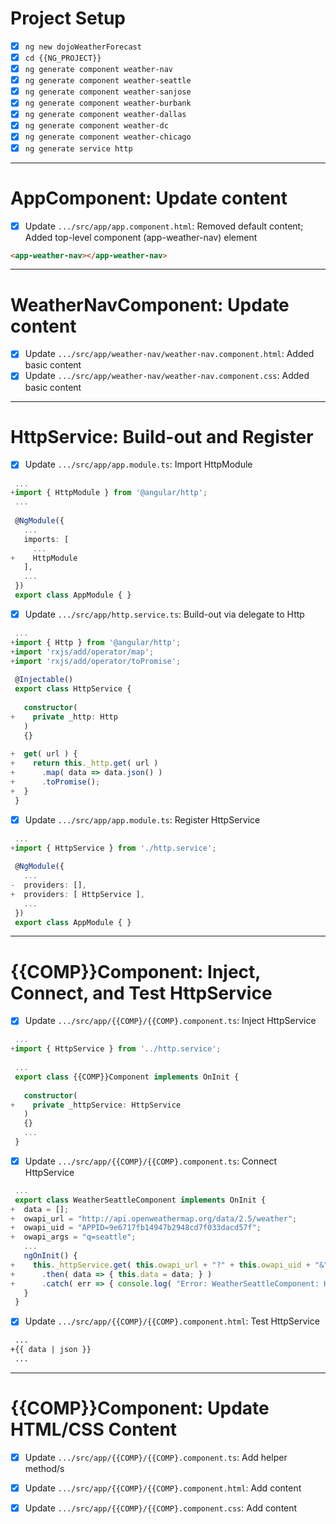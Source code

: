 # Project Setup

- [x] `ng new dojoWeatherForecast`
- [x] `cd {{NG_PROJECT}}`
- [x] `ng generate component weather-nav`
- [x] `ng generate component weather-seattle`
- [x] `ng generate component weather-sanjose`
- [x] `ng generate component weather-burbank`
- [x] `ng generate component weather-dallas`
- [x] `ng generate component weather-dc`
- [x] `ng generate component weather-chicago`
- [x] `ng generate service http`

---
# AppComponent: Update content

- [x] Update `.../src/app/app.component.html`: Removed default content; Added top-level component (app-weather-nav) element
```HTML
<app-weather-nav></app-weather-nav>
```
---
# WeatherNavComponent: Update content

- [x] Update `.../src/app/weather-nav/weather-nav.component.html`: Added basic content
- [x] Update `.../src/app/weather-nav/weather-nav.component.css`: Added basic content

---
# HttpService: Build-out and Register

- [x] Update `.../src/app/app.module.ts`: Import HttpModule
```typescript
 ...
+import { HttpModule } from '@angular/http';
 ...
 
 @NgModule({
   ...
   imports: [
     ...
+    HttpModule
   ],
   ...
 })
 export class AppModule { }
```

- [x] Update `.../src/app/http.service.ts`: Build-out via delegate to Http
```typescript
 ...
+import { Http } from '@angular/http';
+import 'rxjs/add/operator/map';
+import 'rxjs/add/operator/toPromise';
 
 @Injectable()
 export class HttpService {
 
   constructor(
+    private _http: Http
   )
   {}
 
+  get( url ) {
+    return this._http.get( url )
+      .map( data => data.json() )
+      .toPromise();
+  }
 }
```

- [x] Update `.../src/app/app.module.ts`: Register HttpService
```typescript
 ...
+import { HttpService } from './http.service';
 
 @NgModule({
   ...
-  providers: [],
+  providers: [ HttpService ],
   ...
 })
 export class AppModule { }
```

---
# {{COMP}}Component: Inject, Connect, and Test HttpService

- [x] Update `.../src/app/{{COMP}/{{COMP}.component.ts`: Inject HttpService
``` typescript
 ...
+import { HttpService } from '../http.service';
 
 ...
 export class {{COMP}}Component implements OnInit {
 
   constructor(
+    private _httpService: HttpService
   )
   {}
   ...
 }
```

- [x] Update `.../src/app/{{COMP}/{{COMP}.component.ts`: Connect HttpService
```typescript
 ...
 export class WeatherSeattleComponent implements OnInit {
+  data = [];
+  owapi_url = "http://api.openweathermap.org/data/2.5/weather";
+  owapi_uid = "APPID=9e6717fb14947b2948cd7f033dacd57f";
+  owapi_args = "q=seattle";
   ...
   ngOnInit() {
+    this._httpService.get( this.owapi_url + "?" + this.owapi_uid + "&" + this.owapi_args )
+      .then( data => { this.data = data; } )
+      .catch( err => { console.log( "Error: WeatherSeattleComponent: HttpService.get:" + err ); } );
   }
 }
```

- [x] Update `.../src/app/{{COMP}/{{COMP}.component.html`: Test HttpService
```HTML
 ...
+{{ data | json }}
 ...
```

---
# {{COMP}}Component: Update HTML/CSS Content

- [x] Update `.../src/app/{{COMP}/{{COMP}.component.ts`: Add helper method/s

- [x] Update `.../src/app/{{COMP}/{{COMP}.component.html`: Add content

- [x] Update `.../src/app/{{COMP}/{{COMP}.component.css`: Add content
